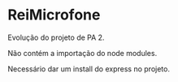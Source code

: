 # ReiMicrofone

Evolução do projeto de PA 2.

Não contém a importação do node modules.

Necessário dar um install do express no projeto.
